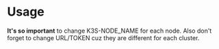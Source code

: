 # Usage
**It's so important** to change K3S-NODE_NAME for each node. Also don't forget to change URL/TOKEN cuz they are different for each cluster.

